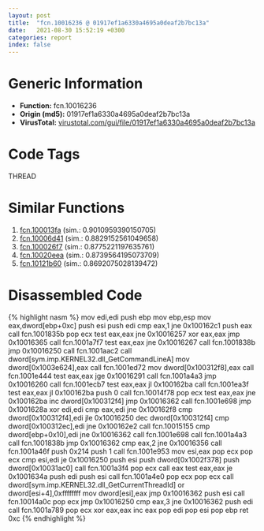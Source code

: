 ```yaml
---
layout: post
title:  "fcn.10016236 @ 01917ef1a6330a4695a0deaf2b7bc13a"
date:   2021-08-30 15:52:19 +0300
categories: report
index: false
---
```


# Generic Information
- **Function:** fcn.10016236
- **Origin (md5):** 01917ef1a6330a4695a0deaf2b7bc13a
- **VirusTotal:** [virustotal.com/gui/file/01917ef1a6330a4695a0deaf2b7bc13a][virustotal_ref]

# Code Tags
<span class="tag" id="THREAD">THREAD</span>


# Similar Functions

1. [fcn.100013fa][similar_1_ref] (sim.: 0.9010959390150705)
2. [fcn.10006d41][similar_2_ref] (sim.: 0.8829152561049658)
3. [fcn.100026f7][similar_3_ref] (sim.: 0.8775221197635761)
4. [fcn.10020eea][similar_4_ref] (sim.: 0.8739564195073709)
5. [fcn.10121b60][similar_5_ref] (sim.: 0.8692075028139472)


# Disassembled Code

{% highlight nasm %}
mov edi,edi
push ebp
mov ebp,esp
mov eax,dword[ebp+0xc]
push esi
push edi
cmp eax,1
jne 0x100162c1
push eax
call fcn.1001835b
pop ecx
test eax,eax
jne 0x10016257
xor eax,eax
jmp 0x10016365
call fcn.1001a7f7
test eax,eax
jne 0x10016267
call fcn.1001838b
jmp 0x10016250
call fcn.1001aac2
call dword[sym.imp.KERNEL32.dll_GetCommandLineA]
mov dword[0x1003e624],eax
call fcn.1001ed72
mov dword[0x100312f8],eax
call fcn.1001e444
test eax,eax
jge 0x10016291
call fcn.1001a4a3
jmp 0x10016260
call fcn.1001ecb7
test eax,eax
jl 0x100162ba
call fcn.1001ea3f
test eax,eax
jl 0x100162ba
push 0
call fcn.10014f78
pop ecx
test eax,eax
jne 0x100162ba
inc dword[0x100312f4]
jmp 0x10016362
call fcn.1001e698
jmp 0x1001628a
xor edi,edi
cmp eax,edi
jne 0x100162f8
cmp dword[0x100312f4],edi
jle 0x10016250
dec dword[0x100312f4]
cmp dword[0x100312ec],edi
jne 0x100162e2
call fcn.10015155
cmp dword[ebp+0x10],edi
jne 0x10016362
call fcn.1001e698
call fcn.1001a4a3
call fcn.1001838b
jmp 0x10016362
cmp eax,2
jne 0x10016356
call fcn.1001a46f
push 0x214
push 1
call fcn.1001e953
mov esi,eax
pop ecx
pop ecx
cmp esi,edi
je 0x10016250
push esi
push dword[0x1002f378]
push dword[0x10031ac0]
call fcn.1001a3f4
pop ecx
call eax
test eax,eax
je 0x1001634a
push edi
push esi
call fcn.1001a4e0
pop ecx
pop ecx
call dword[sym.imp.KERNEL32.dll_GetCurrentThreadId]
or dword[esi+4],0xffffffff
mov dword[esi],eax
jmp 0x10016362
push esi
call fcn.10014a0c
pop ecx
jmp 0x10016250
cmp eax,3
jne 0x10016362
push edi
call fcn.1001a789
pop ecx
xor eax,eax
inc eax
pop edi
pop esi
pop ebp
ret 0xc
{% endhighlight %}


[similar_1_ref]: /report/fcn.100013fa@dc3e2cdf680078d293de3e2d92ba613c
[similar_2_ref]: /report/fcn.10006d41@090dc3a8da6aa33c667b678303e4bdd6
[similar_3_ref]: /report/fcn.100026f7@b9edf77857f539db509c59673523150a
[similar_4_ref]: /report/fcn.10020eea@3785b40cea34bd176ce2c160dcf987f8
[similar_5_ref]: /report/fcn.10121b60@e5d49e0823e602f2ee948ac39d32c1eb
[virustotal_ref]: https://www.virustotal.com/gui/file/01917ef1a6330a4695a0deaf2b7bc13a